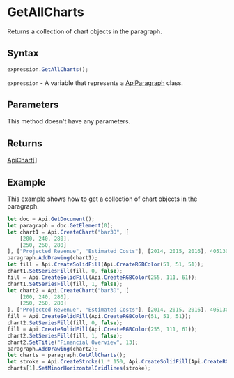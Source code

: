 # GetAllCharts

Returns a collection of chart objects in the paragraph.

## Syntax

```javascript
expression.GetAllCharts();
```

`expression` - A variable that represents a [ApiParagraph](../ApiParagraph.md) class.

## Parameters

This method doesn't have any parameters.

## Returns

[ApiChart](../../ApiChart/ApiChart.md)[]

## Example

This example shows how to get a collection of chart objects in the paragraph.

```javascript editor-docx
let doc = Api.GetDocument();
let paragraph = doc.GetElement(0);
let chart1 = Api.CreateChart("bar3D", [
	[200, 240, 280],
	[250, 260, 280]
], ["Projected Revenue", "Estimated Costs"], [2014, 2015, 2016], 4051300, 2347595, 24);
paragraph.AddDrawing(chart1);
let fill = Api.CreateSolidFill(Api.CreateRGBColor(51, 51, 51));
chart1.SetSeriesFill(fill, 0, false);
fill = Api.CreateSolidFill(Api.CreateRGBColor(255, 111, 61));
chart1.SetSeriesFill(fill, 1, false);
let chart2 = Api.CreateChart("bar3D", [
	[200, 240, 280],
	[250, 260, 280]
], ["Projected Revenue", "Estimated Costs"], [2014, 2015, 2016], 4051300, 2347595, 24);
fill = Api.CreateSolidFill(Api.CreateRGBColor(51, 51, 51));
chart2.SetSeriesFill(fill, 0, false);
fill = Api.CreateSolidFill(Api.CreateRGBColor(255, 111, 61));
chart2.SetSeriesFill(fill, 1, false);
chart2.SetTitle("Financial Overview", 13);
paragraph.AddDrawing(chart2);
let charts = paragraph.GetAllCharts();
let stroke = Api.CreateStroke(1 * 150, Api.CreateSolidFill(Api.CreateRGBColor(255, 111, 61)));
charts[1].SetMinorHorizontalGridlines(stroke);
```

